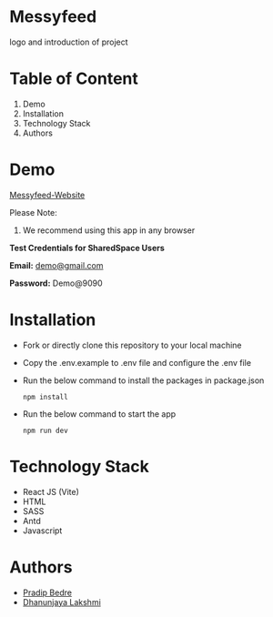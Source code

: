 # Messyfeed
logo and introduction of project

# Table of Content
1. Demo
2. Installation
3. Technology Stack
4. Authors

# Demo
[Messyfeed-Website](https://messyfeed.netlify.app/)

Please Note:
   1. We recommend using this app in any browser

**Test Credentials for SharedSpace Users**

**Email:** demo@gmail.com

**Password:** Demo@9090

# Installation

- Fork or directly clone this repository to your local machine
- Copy the .env.example to .env file and configure the .env file
- Run the below command to install the packages in package.json

  `npm install`

- Run the below command to start the app

  `npm run dev`

# Technology Stack
 
 -  React JS (Vite)
 -  HTML
 -  SASS
 -  Antd
 -  Javascript


# Authors
- [Pradip Bedre](https://github.com/pradipbedre)
- [Dhanunjaya Lakshmi](https://github.com/dhanunjayalakshmi)
